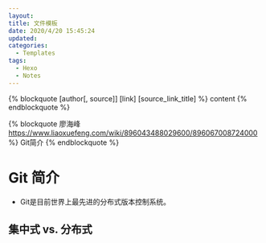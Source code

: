 ```yaml
---
layout: 
title: 文件模板
date: 2020/4/20 15:45:24
updated: 
categories:
  - Templates
tags:
  - Hexo
  - Notes
---
```




{% blockquote [author[, source]] [link] [source_link_title] %}
content
{% endblockquote %}



{% blockquote 廖海峰 https://www.liaoxuefeng.com/wiki/896043488029600/896067008724000 %}
Git简介
{% endblockquote %}



# Git 简介

- Git是目前世界上最先进的分布式版本控制系统。



## 集中式 vs. 分布式



